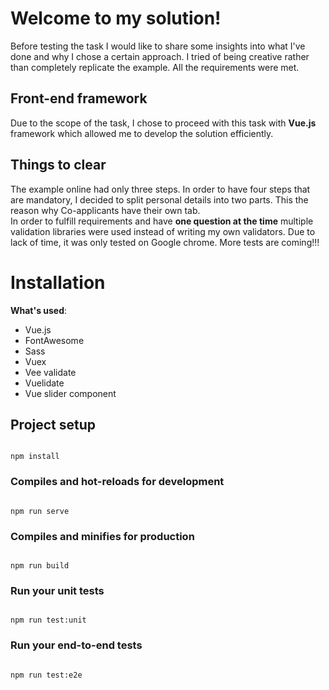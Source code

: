 # Welcome to my solution!

Before testing the task I would like to share some insights into what I've done and why I chose a certain approach.
I tried of being creative rather than completely replicate the example. All the requirements were met.

## Front-end framework

Due to the scope of the task, I chose to proceed with this task with **Vue.js** framework which allowed me to develop the solution efficiently.

## Things to clear

The example online had only three steps. In order to have four steps that are mandatory, I decided to split personal details into two parts. This the reason why Co-applicants have their own tab.  
In order to fulfill requirements and have **one question at the time**  multiple validation libraries were used instead of writing my own validators.
Due to lack of time, it was only tested on Google chrome.
More tests are coming!!!

# Installation

**What's used**:

- Vue.js
- FontAwesome
- Sass
- Vuex
- Vee validate
- Vuelidate
- Vue slider component

## Project setup

```

npm install

```

### Compiles and hot-reloads for development

```

npm run serve

```

### Compiles and minifies for production

```

npm run build

```

### Run your unit tests

```

npm run test:unit

```

### Run your end-to-end tests

```

npm run test:e2e

```
